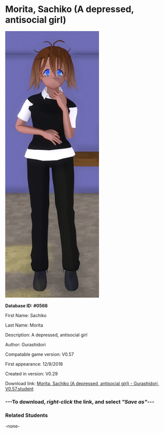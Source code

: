 # Morita, Sachiko (A depressed, antisocial girl)

<img src="../../Files/Images/Morita, Sachiko (A depressed, antisocial girl).png" title="Morita, Sachiko (A depressed, antisocial girl) - Gurashidori, V0.57">

**Database ID: #0566**

First Name: Sachiko

Last Name: Morita

Description: A depressed, antisocial girl

Author: Gurashidori

Compatable game version: V0.57

First appearance: 12/9/2018

Created in version: V0.29

Download link: <a href="https://raw.githubusercontent.com/Arbiter1223/Daigaku-Gurashi-Custom-Students/master/Files/Student%20Files/Morita%2C%20Sachiko%20(A%20depressed%2C%20antisocial%20girl)%20-%20Gurashidori%2C%20V0.57.student">Morita, Sachiko (A depressed, antisocial girl) - Gurashidori, V0.57.student</a>

### ---**To download, _right-click_ the link, and select _"Save as"_**---

### Related Students

-none-
